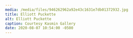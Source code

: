 ```yaml
---
media: /media/files/946262962a92e43c1631e7db01372932.jpg
title: Elliott Puckette
alt: Elliott Puckette
caption: Courtesy Kasmin Gallery
date: 2020-08-07 10:54:00 -0500
---
```


